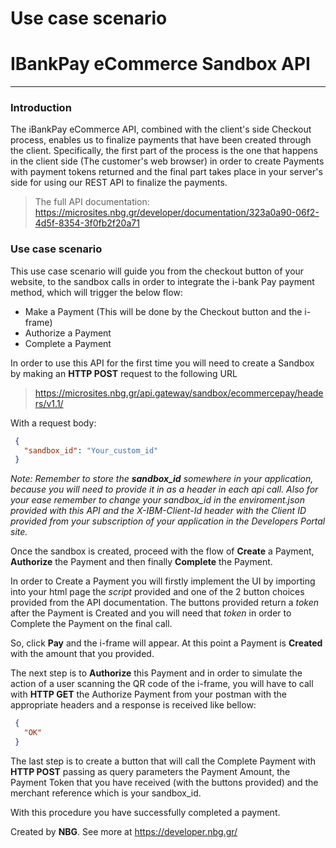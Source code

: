  
# Use case scenario
# IBankPay eCommerce Sandbox API
------------------------------------------------------------------------------------------

### Introduction
The iBankPay eCommerce API, combined with the client's side Checkout process, enables us to finalize payments that have been created through the client. Specifically, the first part of the process is the one that happens in the client side (The customer's web browser) in order to create Payments with payment tokens returned and the final part takes place in your server's side for using our REST API to finalize the payments.


> The full API documentation: https://microsites.nbg.gr/developer/documentation/323a0a90-06f2-4d5f-8354-3f0fb2f20a71

### Use case scenario
This use case scenario will guide you from the checkout button of your website, to the sandbox calls in order to integrate the i-bank Pay payment method, which will trigger the below flow:

  - Make a Payment (This will be done by the Checkout button and the i-frame)
  - Authorize a Payment
  - Complete a Payment

In order to use this API for the first time you will need to create a Sandbox by making an **HTTP POST** request to the following URL
> https://microsites.nbg.gr/api.gateway/sandbox/ecommercepay/headers/v1.1/

With a request body:
```json
 {
   "sandbox_id": "Your_custom_id"
 }
``` 

*Note: Remember to store the **sandbox_id** somewhere in your application, because you will need to provide it in as a header in each api call. Also for your ease remember to change your sandbox_id in the enviroment.json provided with this API and the *X-IBM-Client-Id* header with the Client ID provided from your subscription of your application in the Developers Portal site.*

Once the sandbox is created, proceed with the flow of **Create** a Payment, **Authorize** the Payment and then finally **Complete** the Payment.

In order to Create a Payment you will firstly implement the UI by importing into your html page the *script* provided and one of the 2 button choices provided from the API documentation. The buttons provided return a *token* after the Payment is Created and you will need that *token* in order to Complete the Payment on the final call.

So, click **Pay** and the i-frame will appear. At this point a Payment is **Created** with the amount that you provided.

The next step is to **Authorize** this Payment and in order to simulate the action of a user scanning the QR code of the i-frame, you will have to call with **HTTP GET** the Authorize Payment from your postman with the appropriate headers and a response is received like bellow:
```json
 {
   "OK"
 }
``` 

The last step is to create a button that will call the Complete Payment with **HTTP POST** passing as query parameters the Payment Amount, the Payment Token that you have received (with the buttons provided) and the merchant reference which is your sandbox_id.

With this procedure you have successfully completed a payment.

Created by **NBG**.
See more at https://developer.nbg.gr/
